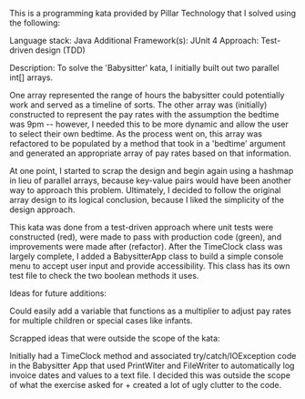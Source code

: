 This is a programming kata provided by Pillar Technology that I solved using the following:

Language stack: 				Java
Additional Framework(s): 		JUnit 4
Approach: 						Test-driven design (TDD)

Description: To solve the 'Babysitter' kata, I initially built out two parallel int[] arrays. 

One array represented the range of hours the babysitter could potentially work and served as a timeline of sorts. The other array was (initially) constructed to represent the pay rates with the assumption the bedtime was 9pm -- however, I needed this to be more dynamic and allow the user to select their own bedtime. As the process went on, this array was refactored to be populated by a method that took in a 'bedtime' argument and generated an appropriate array of pay rates based on that information. 

At one point, I started to scrap the design and begin again using a hashmap in lieu of parallel arrays, because key-value pairs would have been another way to approach this problem. Ultimately, I decided to follow the original array design to its logical conclusion, because I liked the simplicity of the design approach.

This kata was done from a test-driven approach where unit tests were constructed (red), were made to pass with production code (green), and improvements were made after (refactor). After the TimeClock class was largely complete, I added a BabysitterApp class to build a simple console menu to accept user input and provide accessibility. This class has its own test file to check the two boolean methods it uses.

Ideas for future additions: 

Could easily add a variable that functions as a multiplier to adjust pay rates for multiple children or special cases like infants. 

Scrapped ideas that were outside the scope of the kata:

Initially had a TimeClock method and associated try/catch/IOException code in the Babysitter App that used PrintWiter and FileWriter to automatically log invoice dates and values to a text file. I decided this was outside the scope of what the exercise asked for + created a lot of ugly clutter to the code. 

